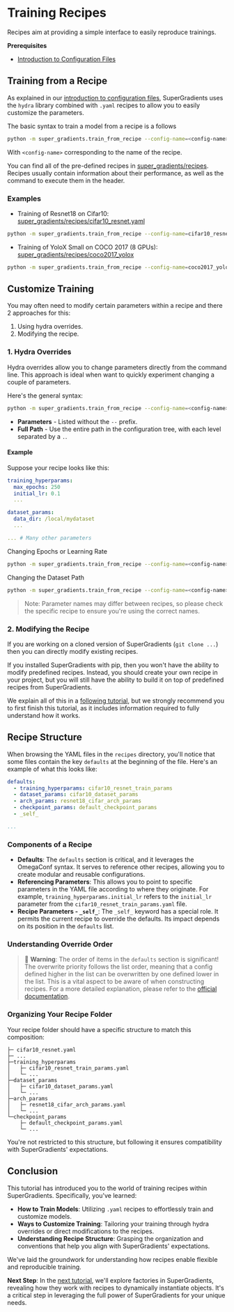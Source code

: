# Training Recipes

Recipes aim at providing a simple interface to easily reproduce trainings.

**Prerequisites**
- [Introduction to Configuration Files](configuration_files.md)


## Training from a Recipe

As explained in our [introduction to configuration files](configuration_files.md), SuperGradients uses the `hydra` 
library combined with `.yaml` recipes to allow you to easily customize the parameters.

The basic syntax to train a model from a recipe is a follows
```bash
python -m super_gradients.train_from_recipe --config-name=<config-name>
```
With `<config-name>` corresponding to the name of the recipe.

You can find all of the pre-defined recipes in [super_gradients/recipes](https://github.com/Deci-AI/super-gradients/tree/master/src/super_gradients/recipes).
Recipes usually contain information about their performance, as well as the command to execute them in the header.

### Examples
- Training of Resnet18 on Cifar10: [super_gradients/recipes/cifar10_resnet.yaml](https://github.com/Deci-AI/super-gradients/blob/master/src/super_gradients/recipes/cifar10_resnet.yaml) 
```bash
python -m super_gradients.train_from_recipe --config-name=cifar10_resnet
```

- Training of YoloX Small on COCO 2017 (8 GPUs): [super_gradients/recipes/coco2017_yolox](https://github.com/Deci-AI/super-gradients/blob/master/src/super_gradients/recipes/coco2017_yolox.yaml) 
```bash
python -m super_gradients.train_from_recipe --config-name=coco2017_yolox architecture=yolox_s dataset_params.data_dir=/home/coco2017
```


## Customize Training
You may often need to modify certain parameters within a recipe and there 2 approaches for this: 
1. Using hydra overrides. 
2. Modifying the recipe.


### 1. Hydra Overrides

Hydra overrides allow you to change parameters directly from the command line.
This approach is ideal when want to quickly experiment changing a couple of parameters.  

Here's the general syntax:

```bash
python -m super_gradients.train_from_recipe --config-name=<config-name> param1=<val1> path.to.param2=<val2> 
```

- **Parameters** - Listed without the `--` prefix.
- **Full Path** - Use the entire path in the configuration tree, with each level separated by a `.`.


#### Example
Suppose your recipe looks like this:
```yaml
training_hyperparams:
  max_epochs: 250
  initial_lr: 0.1
  ...

dataset_params:
  data_dir: /local/mydataset
  ...

... # Many other parameters
```

Changing Epochs or Learning Rate
```bash
python -m super_gradients.train_from_recipe --config-name=<config-name> training_hyperparams.max_epochs=250 training_hyperparams.initial_lr=0.03
```

Changing the Dataset Path
```bash
python -m super_gradients.train_from_recipe --config-name=<config-name> dataset_params.data_dir=<path-to-dataset>
```

> Note: Parameter names may differ between recipes, so please check the specific recipe to ensure you're using the correct names.


### 2. Modifying the Recipe
If you are working on a cloned version of SuperGradients (`git clone ...`)
then you can directly modify existing recipes. 

If you installed SuperGradients with pip, then you won't have the ability to modify predefined recipes.
Instead, you should create your own recipe in your project, but you will still have the ability to build it on top of predefined recipes from SuperGradients.

We explain all of this in a [following tutorial](Recipes_Custom.md), but we strongly recommend you to 
first finish this tutorial, as it includes information required to fully understand how it works.


## Recipe Structure
When browsing the YAML files in the `recipes` directory, you'll notice that some files contain the key `defaults` at the beginning of the file. Here's an example of what this looks like:

```yaml
defaults:
  - training_hyperparams: cifar10_resnet_train_params
  - dataset_params: cifar10_dataset_params
  - arch_params: resnet18_cifar_arch_params
  - checkpoint_params: default_checkpoint_params
  - _self_

...
```

### Components of a Recipe

- **Defaults**: The `defaults` section is critical, and it leverages the OmegaConf syntax. It serves to reference other recipes, allowing you to create modular and reusable configurations.
- **Referencing Parameters**: This allows you to point to specific parameters in the YAML file according to where they originate. For example, `training_hyperparams.initial_lr` refers to the `initial_lr` parameter from the `cifar10_resnet_train_params.yaml` file.
- **Recipe Parameters - `_self_`**: The `_self_` keyword has a special role. It permits the current recipe to override the defaults. Its impact depends on its position in the `defaults` list.

### Understanding Override Order

> 🚨 **Warning**: The order of items in the `defaults` section is significant! The overwrite priority follows the list order, meaning that a config defined higher in the list can be overwritten by one defined lower in the list. This is a vital aspect to be aware of when constructing recipes. For a more detailed explanation, please refer to the [official documentation](https://hydra.cc/docs/tutorials/basic/your_first_app/defaults/#composition-order-of-primary-config).

### Organizing Your Recipe Folder

Your recipe folder should have a specific structure to match this composition:

```
├─ cifar10_resnet.yaml
├─ ...
├─training_hyperparams
│   ├─ cifar10_resnet_train_params.yaml
│   └─ ...
├─dataset_params
│   ├─ cifar10_dataset_params.yaml
│   └─ ...
├─arch_params
│   ├─ resnet18_cifar_arch_params.yaml
│   └─ ...
└─checkpoint_params
    ├─ default_checkpoint_params.yaml
    └─ ...
```

You're not restricted to this structure, but following it ensures compatibility with SuperGradients' expectations.


## Conclusion

This tutorial has introduced you to the world of training recipes within SuperGradients. Specifically, you've learned:
- **How to Train Models**: Utilizing `.yaml` recipes to effortlessly train and customize models.
- **Ways to Customize Training**: Tailoring your training through hydra overrides or direct modifications to the recipes.
- **Understanding Recipe Structure**: Grasping the organization and conventions that help you align with SuperGradients' expectations.

We've laid the groundwork for understanding how recipes enable flexible and reproducible training.

**Next Step**: In the [next tutorial](Recipes_Recipes_Factories.md), we'll explore factories in SuperGradients, 
revealing how they work with recipes to dynamically instantiate objects. It's a critical step in leveraging the 
full power of SuperGradients for your unique needs.
